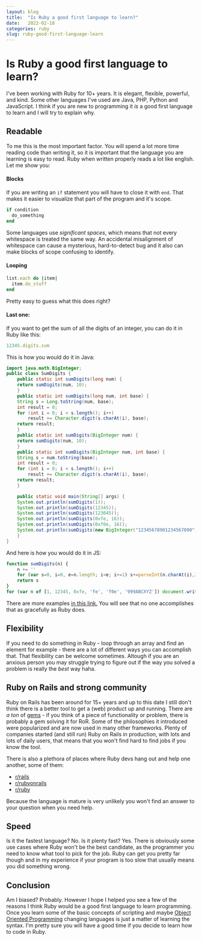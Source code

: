 ```yaml
---
layout: blog
title:  "Is Ruby a good first language to learn?"
date:   2022-02-18
categories: ruby
slug: ruby-good-first-language-learn
---
```


# Is Ruby a good first language to learn?

I've been working with Ruby for 10+ years. It is elegant, flexible, powerful, and kind. Some other languages I've used are Java, PHP, Python and JavaScript.
I think if you are new to programming it _is_ a good first language to learn and I will try to explain why.

## Readable

To me this is the most important factor. You will spend a lot more time reading code than writing it, so it is important that the language you are learning is easy to read. Ruby when written properly reads a lot like english. Let me show you:

#### Blocks

If you are writing an `if` statement you will have to close it with `end`. That makes it easier to visualize that part of the program and it's scope.

```ruby
if condition
  do_something
end
```

Some languages use _significant spaces_, which means that not every whitespace is treated the same way. An accidental misalignment of whitespace can cause a mysterious, hard-to-detect bug and it also can make blocks of scope confusing to identify.

#### Looping

```ruby
list.each do |item|
  item.do_stuff
end
```

Pretty easy to guess what this does right?

#### Last one:

If you want to get the sum of all the digits of an integer, you can do it in Ruby like this:

```ruby
12345.digits.sum
```

This is how you would do it in Java:

```java
import java.math.BigInteger;
public class SumDigits {
    public static int sumDigits(long num) {
	return sumDigits(num, 10);
    }
    public static int sumDigits(long num, int base) {
	String s = Long.toString(num, base);
	int result = 0;
	for (int i = 0; i < s.length(); i++)
	    result += Character.digit(s.charAt(i), base);
	return result;
    }
    public static int sumDigits(BigInteger num) {
	return sumDigits(num, 10);
    }
    public static int sumDigits(BigInteger num, int base) {
	String s = num.toString(base);
	int result = 0;
	for (int i = 0; i < s.length(); i++)
	    result += Character.digit(s.charAt(i), base);
	return result;
    }

    public static void main(String[] args) {
	System.out.println(sumDigits(1));
	System.out.println(sumDigits(12345));
	System.out.println(sumDigits(123045));
	System.out.println(sumDigits(0xfe, 16));
	System.out.println(sumDigits(0xf0e, 16));
	System.out.println(sumDigits(new BigInteger("12345678901234567890")));
    }
}
```

And here is how you would do it in JS:

```javascript
function sumDigits(n) {
	n += ''
	for (var s=0, i=0, e=n.length; i<e; i+=1) s+=parseInt(n.charAt(i),36)
	return s
}
for (var n of [1, 12345, 0xfe, 'fe', 'f0e', '999ABCXYZ']) document.write(n, ' sum to ', sumDigits(n), '<br>')
```

There are more examples [in this link.](http://rosettacode.org/wiki/Sum_digits_of_an_integer) You will see that no one accomplishes that as gracefully as Ruby does.

## Flexibility

If you need to do something in Ruby - loop through an array and find an element for example - there are a lot of different ways you can accomplish that.
That flexibility can be welcome sometimes. Altough if you are an anxious person you may struggle trying to figure out if the way you solved a problem is really the _best_ way haha.

## Ruby on Rails and strong community

Ruby on Rails has been around for 15+ years and up to this date I still don't think there is a better tool to get a (web) product up and running. There are _a ton_ of [gems](https://rubygems.org/) - if you think of a piece of functionality or problem, there is probably a gem solving it for RoR. Some of the philosophies it introduced were popularized and are now used in many other frameworks. Plenty of companies started (and still run) Ruby on Rails in production, with lots and lots of daily users, that means that you won't find hard to find jobs if you know the tool.

There is also a plethora of places where Ruby devs hang out and help one another, some of them:

* [r/rails](https://www.reddit.com/r/rails)
* [r/rubyonrails](https://www.reddit.com/r/rubyonrails)
* [r/ruby](https://www.reddit.com/r/ruby)

Because the language is mature is very unlikely you won't find an answer to your question when you need help.

## Speed

Is it the fastest language? No. Is it plenty fast? Yes.
There is obviously some use cases where Ruby won't be the best candidate, as the programmer you need to know what tool to pick for the job. Ruby can get you pretty far though and in my experience if your program is too slow that usually means you did something wrong.

## Conclusion

Am I biased? Probably. However I hope I helped you see a few of the reasons I think Ruby would be a good first language to learn programming. Once you learn some of the basic concepts of scripting and maybe [Object Oriented Programming](https://en.wikipedia.org/wiki/Object-oriented_programming) changing languages is just a matter of learning the syntax. I'm pretty sure you will have a good time if you decide to learn how to code in Ruby.
